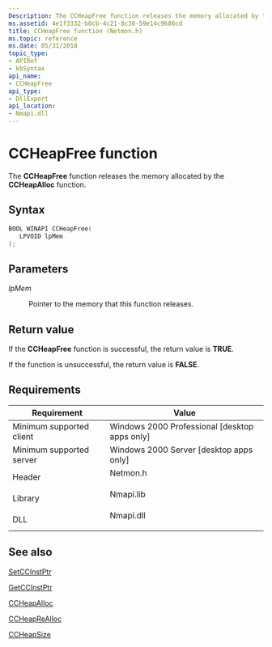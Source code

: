 ```yaml
---
Description: The CCHeapFree function releases the memory allocated by the CCHeapAlloc function.
ms.assetid: 4e1f3332-b0cb-4c21-8c36-59e14c9686cd
title: CCHeapFree function (Netmon.h)
ms.topic: reference
ms.date: 05/31/2018
topic_type: 
- APIRef
- kbSyntax
api_name: 
- CCHeapFree
api_type: 
- DllExport
api_location: 
- Nmapi.dll
---
```


# CCHeapFree function

The **CCHeapFree** function releases the memory allocated by the **CCHeapAlloc** function.

## Syntax


```C++
BOOL WINAPI CCHeapFree(
   LPVOID lpMem
);
```



## Parameters

<dl> <dt>

*lpMem* 
</dt> <dd>

Pointer to the memory that this function releases.

</dd> </dl>

## Return value

If the **CCHeapFree** function is successful, the return value is **TRUE**.

If the function is unsuccessful, the return value is **FALSE**.

## Requirements



| Requirement | Value |
|-------------------------------------|--------------------------------------------------------------------------------------|
| Minimum supported client<br/> | Windows 2000 Professional \[desktop apps only\]<br/>                           |
| Minimum supported server<br/> | Windows 2000 Server \[desktop apps only\]<br/>                                 |
| Header<br/>                   | <dl> <dt>Netmon.h</dt> </dl>  |
| Library<br/>                  | <dl> <dt>Nmapi.lib</dt> </dl> |
| DLL<br/>                      | <dl> <dt>Nmapi.dll</dt> </dl> |



## See also

<dl> <dt>

[SetCCInstPtr](setccinstptr.md)
</dt> <dt>

[GetCCInstPtr](getccinstptr.md)
</dt> <dt>

[CCHeapAlloc](ccheapalloc.md)
</dt> <dt>

[CCHeapReAlloc](ccheaprealloc.md)
</dt> <dt>

[CCHeapSize](ccheapsize.md)
</dt> </dl>

 

 




